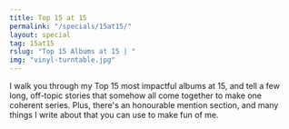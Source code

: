 ```yaml
---
title: Top 15 at 15
permalink: "/specials/15at15/"
layout: special
tag: 15at15
rslug: "Top 15 Albums at 15 | "
img: "vinyl-turntable.jpg"
---
```


I walk you through my Top 15 most impactful albums at 15, and tell a few long, off-topic stories that somehow all come together to make one coherent series. Plus, there's an honourable mention section, and many things I write about that you can use to make fun of me.
